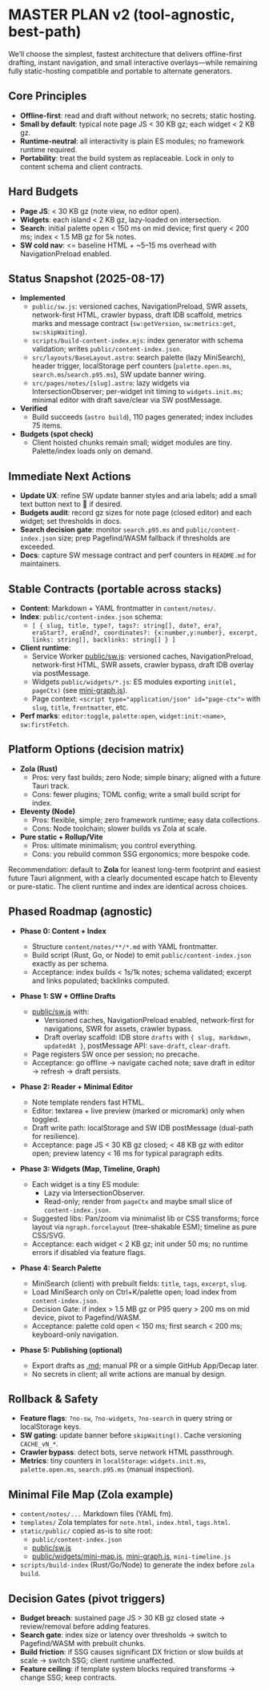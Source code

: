 # MASTER PLAN v2 (tool-agnostic, best-path)

We’ll choose the simplest, fastest architecture that delivers offline-first drafting, instant navigation, and small interactive overlays—while remaining fully static-hosting compatible and portable to alternate generators.

## Core Principles
- __Offline-first__: read and draft without network; no secrets; static hosting.
- __Small by default__: typical note page JS < 30 KB gz; each widget < 2 KB gz.
- __Runtime-neutral__: all interactivity is plain ES modules; no framework runtime required.
- __Portability__: treat the build system as replaceable. Lock in only to content schema and client contracts.

## Hard Budgets
- __Page JS__: < 30 KB gz (note view, no editor open).
- __Widgets__: each island < 2 KB gz, lazy-loaded on intersection.
- __Search__: initial palette open < 150 ms on mid device; first query < 200 ms; index < 1.5 MB gz for 5k notes.
- __SW cold nav__: <= baseline HTML + ~5–15 ms overhead with NavigationPreload enabled.

## Status Snapshot (2025-08-17)
- __Implemented__
  - `public/sw.js`: versioned caches, NavigationPreload, SWR assets, network-first HTML, crawler bypass, draft IDB scaffold, metrics marks and message contract (`sw:getVersion`, `sw:metrics:get`, `sw:skipWaiting`).
  - `scripts/build-content-index.mjs`: index generator with schema validation; writes `public/content-index.json`.
  - `src/layouts/BaseLayout.astro`: search palette (lazy MiniSearch), header trigger, localStorage perf counters (`palette.open.ms`, `search.ms`/`search.p95.ms`), SW update banner wiring.
  - `src/pages/notes/[slug].astro`: lazy widgets via IntersectionObserver; per-widget init timing to `widgets.init.ms`; minimal editor with draft save/clear via SW postMessage.
- __Verified__
  - Build succeeds (`astro build`), 110 pages generated; index includes 75 items.
- __Budgets (spot check)__
  - Client hoisted chunks remain small; widget modules are tiny. Palette/index loads only on demand.

## Immediate Next Actions
- __Update UX__: refine SW update banner styles and aria labels; add a small text button next to 🔎 if desired.
- __Budgets audit__: record gz sizes for note page (closed editor) and each widget; set thresholds in docs.
- __Search decision gate__: monitor `search.p95.ms` and `public/content-index.json` size; prep Pagefind/WASM fallback if thresholds are exceeded.
- __Docs__: capture SW message contract and perf counters in `README.md` for maintainers.

## Stable Contracts (portable across stacks)
- __Content__: Markdown + YAML frontmatter in `content/notes/`.
- __Index__: `public/content-index.json` schema:
  - `[ { slug, title, type?, tags?: string[], date?, era?, eraStart?, eraEnd?, coordinates?: {x:number,y:number}, excerpt, links: string[], backlinks: string[] } ]`
- __Client runtime__:
  - Service Worker [public/sw.js](cci:7://file:///home/netu/stephen-netu.github.io/public/sw.js:0:0-0:0): versioned caches, NavigationPreload, network-first HTML, SWR assets, crawler bypass, draft IDB overlay via postMessage.
  - Widgets `public/widgets/*.js`: ES modules exporting `init(el, pageCtx)` (see [mini-graph.js](cci:7://file:///home/netu/stephen-netu.github.io/public/widgets/mini-graph.js:0:0-0:0)).
  - Page context: `<script type="application/json" id="page-ctx">` with `slug`, `title`, `frontmatter`, etc.
- __Perf marks__: `editor:toggle`, `palette:open`, `widget:init:<name>`, `sw:firstFetch`.

## Platform Options (decision matrix)
- __Zola (Rust)__
  - Pros: very fast builds; zero Node; simple binary; aligned with a future Tauri track.
  - Cons: fewer plugins; TOML config; write a small build script for index.
- __Eleventy (Node)__
  - Pros: flexible, simple; zero framework runtime; easy data collections.
  - Cons: Node toolchain; slower builds vs Zola at scale.
- __Pure static + Rollup/Vite__
  - Pros: ultimate minimalism; you control everything.
  - Cons: you rebuild common SSG ergonomics; more bespoke code.

Recommendation: default to __Zola__ for leanest long-term footprint and easiest future Tauri alignment, with a clearly documented escape hatch to Eleventy or pure-static. The client runtime and index are identical across choices.

## Phased Roadmap (agnostic)

- __Phase 0: Content + Index__
  - Structure `content/notes/**/*.md` with YAML frontmatter.
  - Build script (Rust, Go, or Node) to emit `public/content-index.json` exactly as per schema.
  - Acceptance: index builds < 1s/1k notes; schema validated; excerpt and links populated; backlinks computed.

- __Phase 1: SW + Offline Drafts__
  - [public/sw.js](cci:7://file:///home/netu/stephen-netu.github.io/public/sw.js:0:0-0:0) with:
    - Versioned caches, NavigationPreload enabled, network-first for navigations, SWR for assets, crawler bypass.
    - Draft overlay scaffold: IDB store `drafts` with `{ slug, markdown, updatedAt }`, postMessage API: `save-draft`, `clear-draft`.
  - Page registers SW once per session; no precache.
  - Acceptance: go offline → navigate cached note; save draft in editor → refresh → draft persists.

- __Phase 2: Reader + Minimal Editor__
  - Note template renders fast HTML.
  - Editor: textarea + live preview (marked or micromark) only when toggled.
  - Draft write path: localStorage and SW IDB postMessage (dual-path for resilience).
  - Acceptance: page JS < 30 KB gz closed; < 48 KB gz with editor open; preview latency < 16 ms for typical paragraph edits.

- __Phase 3: Widgets (Map, Timeline, Graph)__
  - Each widget is a tiny ES module:
    - Lazy via IntersectionObserver.
    - Read-only; render from `pageCtx` and maybe small slice of `content-index.json`.
  - Suggested libs: Pan/zoom via minimalist lib or CSS transforms; force layout via `ngraph.forcelayout` (tree-shakable ESM); timeline as pure CSS/SVG.
  - Acceptance: each widget < 2 KB gz; init under 50 ms; no runtime errors if disabled via feature flags.

- __Phase 4: Search Palette__
  - MiniSearch (client) with prebuilt fields: `title`, `tags`, `excerpt`, `slug`.
  - Load MiniSearch only on Ctrl+K/palette open; load index from `content-index.json`.
  - Decision Gate: if index > 1.5 MB gz or P95 query > 200 ms on mid device, pivot to Pagefind/WASM.
  - Acceptance: palette cold open < 150 ms; first search < 200 ms; keyboard-only navigation.

- __Phase 5: Publishing (optional)__
  - Export drafts as [.md](cci:7://file:///home/netu/stephen-netu.github.io/SPEC.md:0:0-0:0); manual PR or a simple GitHub App/Decap later.
  - No secrets in client; all write actions are manual by design.

## Rollback & Safety
- __Feature flags__: `?no-sw`, `?no-widgets`, `?no-search` in query string or localStorage keys.
- __SW gating__: update banner before `skipWaiting()`. Cache versioning `CACHE_vN_*`.
- __Crawler bypass__: detect bots, serve network HTML passthrough.
- __Metrics__: tiny counters in `localStorage`: `widgets.init.ms`, `palette.open.ms`, `search.p95.ms` (manual inspection).

## Minimal File Map (Zola example)
- `content/notes/...` Markdown files (YAML fm).
- `templates/` Zola templates for `note.html`, `index.html`, `tags.html`.
- `static/public/` copied as-is to site root:
  - `public/content-index.json`
  - [public/sw.js](cci:7://file:///home/netu/stephen-netu.github.io/public/sw.js:0:0-0:0)
  - [public/widgets/mini-map.js](cci:7://file:///home/netu/stephen-netu.github.io/public/widgets/mini-map.js:0:0-0:0), [mini-graph.js](cci:7://file:///home/netu/stephen-netu.github.io/public/widgets/mini-graph.js:0:0-0:0), `mini-timeline.js`
- `scripts/build-index` (Rust/Go/Node) to generate the index before `zola build`.

## Decision Gates (pivot triggers)
- __Budget breach__: sustained page JS > 30 KB gz closed state → review/removal before adding features.
- __Search gate__: index size or latency over thresholds → switch to Pagefind/WASM with prebuilt chunks.
- __Build friction__: if SSG causes significant DX friction or slow builds at scale → switch SSG; client runtime unaffected.
- __Feature ceiling__: if template system blocks required transforms → change SSG; keep contracts.
